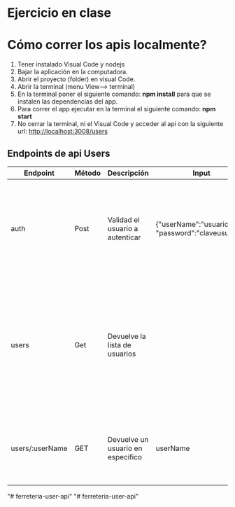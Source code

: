 # Ejercicio en clase
# Cómo correr los apis localmente?

1. Tener instalado Visual Code y nodejs
2. Bajar la aplicación en la computadora.
3. Abrir el proyecto (folder) en visual Code.
4. Abrir la terminal (menu View--> terminal)
5. En la terminal poner el siguiente comando: **npm install** para que se instalen las dependencias del app.
6. Para correr el app ejecutar en la terminal el siguiente comando: **npm start**
7. No cerrar la terminal, ni el Visual Code y acceder al api con la siguiente url:  [http://localhost:3008/users](http://localhost:3008/users)


## Endpoints de api Users
| Endpoint | Método | Descripción | Input | Output | Ejemplo | Excepciones |
| ------ | ------ | ------ | ------ | ------ | ------ | ------ |
| auth | Post | Validad el usuario a autenticar | {"userName":"usuario", "password":"claveusuario"} | {"userName":"usuario", "password":"clave", "email":"email@email.com", "isActive":true, "role":"Admin"} | http://localhost:3008/auth | Mensaje error si usuario no existe: { success: 'false', message: 'The user/password does not match with the right credentials.' } | 
| users | Get | Devuelve la lista de usuarios |  | [{"userName":"usuario", "password":"clave", "email":"email@email.com", "isActive":true, "role":"Admin"},{"userName":"usuario", "password":"clave", "email":"email@email.com", "isActive":true, "role":"Admin"},{"userName":"usuario", "password":"clave", "email":"email@email.com", "isActive":true, "role":"Admin"}] | http://localhost:3008/users |  |
| users/:userName | GET | Devuelve un usuario en específico | userName | {"userName":"usuario", "password":"clave", "email":"email@email.com", "isActive":true, "role":"Admin"} | http://localhost:3008/users/userName | Si no existe se devuelve un mensaje: { success: 'false', message: 'User not found' } |

"# ferreteria-user-api" 
"# ferreteria-user-api" 
